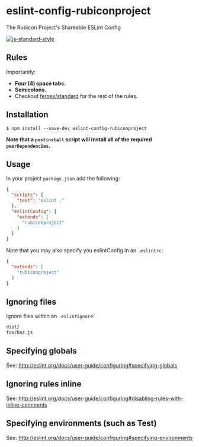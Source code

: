 # eslint-config-rubiconproject

The Rubicon Project's Shareable ESLint Config

[![js-standard-style](https://img.shields.io/badge/code%20style-standard-brightgreen.svg)](http://standardjs.com/)

## Rules
Importantly:
 - **Four (4) space tabs.**
 - **Semicolons.**
 - Checkout [feross/standard] for the rest of the rules.

## Installation
```
$ npm install --save-dev eslint-config-rubiconproject
```
**Note that a `postinstall` script will install all of the required `peerDependencies`.**

## Usage
In your project `package.json` add the following:
```json
{
  "scripts": {
    "test": "eslint ."
  },
  "eslintConfig": {
    "extends": [
      "rubiconproject"
    ]
  }
}
```

Note that you may also specify you eslintConfig in an `.eslintrc`:

```json
{
  "extends": [
    "rubiconproject"
  ]
}
```

## Ignoring files
Ignore files within an `.eslintignore`:

```bash
dist/
foo/baz.js
```

## Specifying globals
See: http://eslint.org/docs/user-guide/configuring#specifying-globals

## Ignoring rules inline
See: http://eslint.org/docs/user-guide/configuring#disabling-rules-with-inline-comments

## Specifying environments (such as Test)
See: http://eslint.org/docs/user-guide/configuring#specifying-environments

[feross/standard]: http://standardjs.com/rules.html
